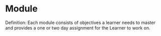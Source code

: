 # Module

Definition: Each module consists of objectives a learner needs to master and provides a one or two day assignment for the Learner to work on.
